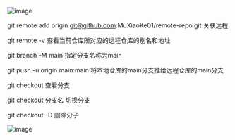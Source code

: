![image](https://github.com/user-attachments/assets/4e29fa7d-9b3b-4b30-8964-eb297a2e7f12)

git remote add origin git@github.com:MuXiaoKe01/remote-repo.git 关联远程

git remote -v 查看当前仓库所对应的远程仓库的别名和地址

git branch -M main 指定分支名称为main

git push -u origin main:main 将本地仓库的main分支推给远程仓库的main分支

git checkout 查看分支

git checkout 分支名 切换分支

git checkout -D 删除分子

![image](https://github.com/user-attachments/assets/9aeedb43-7e9a-4613-bae1-1b724f04d093)
